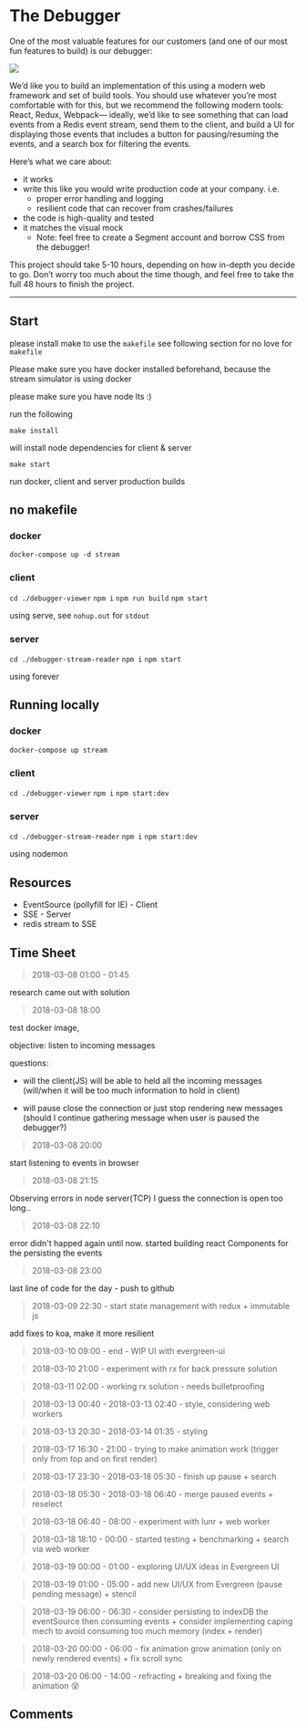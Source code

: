 The Debugger
=====================

One of the most valuable features for our customers (and one of our most fun features to build) is our debugger:

![](https://d2mxuefqeaa7sj.cloudfront.net/s_0214AD4E9A4C26164E7282B23966A47819931F0CE5FC5D9A3E6F435B7923DA7A_1517350155952_image.png)


We’d like you to build an implementation of this using a modern web framework and set of build tools. You should use whatever you’re most comfortable with for this, but we recommend the following modern tools: React, Redux, Webpack— ideally, we’d like to see something that can load events from a Redis event stream, send them to the client, and build a UI for displaying those events that includes a button for pausing/resuming the events, and a search box for filtering the events.


Here’s what we care about:
- it works
- write this like you would write production code at your company. i.e.
  - proper error handling and logging
  - resilient code that can recover from crashes/failures
- the code is high-quality and tested
- it matches the visual mock
  - Note: feel free to create a Segment account and borrow CSS from the debugger!


This project should take 5-10 hours, depending on how in-depth you decide to go. Don’t worry too much about the time though, and feel free to take the full 48 hours to finish the project.

---

Start
-----

please install make to use the `makefile`
see following section for no love for `makefile`

Please make sure you have docker installed beforehand, because the stream simulator is using docker

please make sure you have node lts :)

run the following

`make install`

will install node dependencies for client & server

`make start`

run docker, client and server production builds

no makefile
-----------

### docker

`docker-compose up -d stream`

### client

`cd ./debugger-viewer`
`npm i`
`npm run build`
`npm start`

using serve, see `nohup.out` for `stdout`

### server

`cd ./debugger-stream-reader`
`npm i`
`npm start`

using forever

Running locally
---------------

### docker

`docker-compose up stream`

### client

`cd ./debugger-viewer`
`npm i`
`npm start:dev`

### server

`cd ./debugger-stream-reader`
`npm i`
`npm start:dev`

using nodemon

Resources
---------

- EventSource (pollyfill for IE) - Client
- SSE - Server
- redis stream to SSE

Time Sheet
----------

> 2018-03-08 01:00 - 01:45

research came out with solution

> 2018-03-08 18:00

test docker image,

objective: listen to incoming messages

questions:

- will the client(JS) will be able to held all the incoming messages (will/when it will be too much information to hold in client)

- will pause close the connection or just stop rendering new messages (should I continue gathering message when user is paused the debugger?)

> 2018-03-08 20:00

start listening to events in browser

> 2018-03-08 21:15

Observing errors in node server(TCP) I guess the connection is open too long..

> 2018-03-08 22:10

error didn't happed again until now.
started building react Components for the persisting the events

> 2018-03-08 23:00

last line of code for the day - push to github

> 2018-03-09 22:30 - start state management with redux + immutable js

add fixes to koa, make it more resilient

> 2018-03-10 09:00 - end - WIP UI with evergreen-ui

> 2018-03-10 21:00 - experiment with rx for back pressure solution

> 2018-03-11 02:00 - working rx solution - needs bulletproofing

> 2018-03-13 00:40 - 2018-03-13 02:40 - style, considering web workers

> 2018-03-13 20:30 - 2018-03-14 01:35 - styling

> 2018-03-17 16:30 - 21:00 - trying to make animation work (trigger only from top and on first render)

> 2018-03-17 23:30 - 2018-03-18 05:30 - finish up pause + search

> 2018-03-18 05:30 - 2018-03-18 06:40 - merge paused events + reselect

> 2018-03-18 06:40 - 08:00 - experiment with lunr + web worker

> 2018-03-18 18:10 - 00:00 - started testing + benchmarking + search via web worker

> 2018-03-19 00:00 - 01:00 - exploring UI/UX ideas in Evergreen UI

> 2018-03-19 01:00 - 05:00 - add new UI/UX from Evergreen (pause pending message) + stencil

> 2018-03-19 06:00 - 06:30 - consider persisting to indexDB the eventSource then consuming events + consider implementing caping mech to avoid consuming too much memory (index + render)

> 2018-03-20 00:00 - 06:00 - fix animation grow animation (only on newly rendered events) + fix scroll sync

> 2018-03-20 06:00 - 14:00 - refracting + breaking and fixing the animation 😵


Comments
--------
